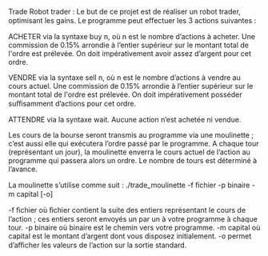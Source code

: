 Trade
Robot trader : Le but de ce projet est de réaliser un robot trader, optimisant les gains. Le programme peut eﬀectuer les 3 actions suivantes :

ACHETER via la syntaxe buy n, où n est le nombre d’actions à acheter. Une commission de 0.15% arrondie à l’entier supérieur sur le montant total de l'ordre est prélevée. On doit impérativement avoir assez d’argent pour cet ordre.

VENDRE via la syntaxe sell n, où n est le nombre d’actions à vendre au cours actuel. Une commission de 0.15% arrondie à l’entier supérieur sur le montant total de l'ordre est prélevée. On doit impérativement posséder suﬃsamment d’actions pour cet ordre.

ATTENDRE via la syntaxe wait. Aucune action n’est achetée ni vendue.

Les cours de la bourse seront transmis au programme via une moulinette ; c’est aussi elle qui exécutera l’ordre passé par le programme. A chaque tour (représentant un jour), la moulinette enverra le cours actuel de l’action au programme qui passera alors un ordre. Le nombre de tours est déterminé à l’avance.

La moulinette s’utilise comme suit : ./trade_moulinette -f ﬁchier -p binaire -m capital [-o]

-f ﬁchier où ﬁchier contient la suite des entiers représentant le cours de l’action ; ces entiers seront envoyés un par un à votre programme à chaque tour. 
-p binaire où binaire est le chemin vers votre programme. 
-m capital où capital est le montant d’argent dont vous disposez initialement. 
-o permet d’aﬃcher les valeurs de l’action sur la sortie standard.

